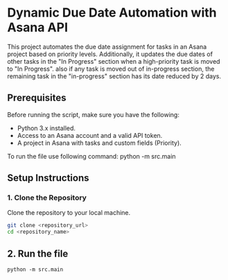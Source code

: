 # Dynamic Due Date Automation with Asana API

This project automates the due date assignment for tasks in an Asana project based on priority levels. Additionally, it updates the due dates of other tasks in the "In Progress" section when a high-priority task is moved to "In Progress".
also if any task is moved out of in-progress section, the remaining task in the "in-progress" section has its date reduced by 2 days.

## Prerequisites

Before running the script, make sure you have the following:

- Python 3.x installed.
- Access to an Asana account and a valid API token.
- A project in Asana with tasks and custom fields (Priority).

To run the file  use following command: python -m src.main

## Setup Instructions

### 1. Clone the Repository

Clone the repository to your local machine.

```bash
git clone <repository_url>
cd <repository_name>

```

## 2. Run the file

    python -m src.main
